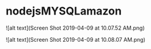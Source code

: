 # nodejsMYSQLamazon


![alt text](Screen Shot 2019-04-09 at 10.07.52 AM.png)

![alt text](Screen Shot 2019-04-09 at 10.08.07 AM.png)


